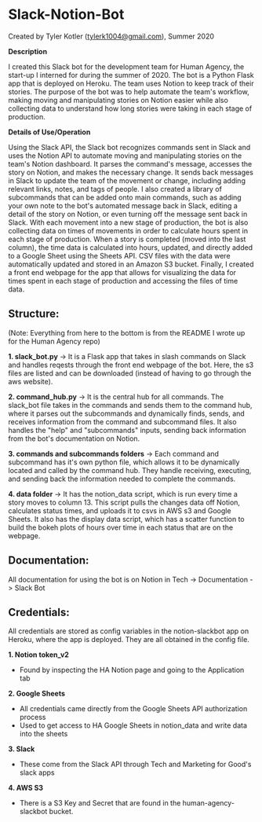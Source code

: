 # Slack-Notion-Bot
Created by Tyler Kotler (tylerk1004@gmail.com), Summer 2020


**Description**

I created this Slack bot for the development team for Human Agency, the start-up I interned for during the summer of 2020. The bot is a Python Flask app that is deployed on Heroku. The team uses Notion to keep track of their stories. The purpose of the bot was to help automate the team's workflow, making moving and manipulating stories on Notion easier while also collecting data to understand how long stories were taking in each stage of production.

**Details of Use/Operation**

Using the Slack API, the Slack bot recognizes commands sent in Slack and uses the Notion API to automate moving and manipulating stories on the team's Notion dashboard. It parses the command's message, accesses the story on Notion, and makes the necessary change. It sends back messages in Slack to update the team of the movement or change, including adding relevant links, notes, and tags of people. I also created a library of subcommands that can be added onto main commands, such as adding your own note to the bot's automated message back in Slack, editing a detail of the story on Notion, or even turning off the message sent back in Slack. With each movement into a new stage of production, the bot is also collecting data on times of movements in order to calculate hours spent in each stage of production. When a story is completed (moved into the last column), the time data is calculated into hours, updated, and directly added to a Google Sheet using the Sheets API. CSV files with the data were automatically updated and stored in an Amazon S3 bucket. Finally, I created a front end webpage for the app that allows for visualizing the data for times spent in each stage of production and accessing the files of time data. 


## Structure:
(Note: Everything from here to the bottom is from the README I wrote up for the Human Agency repo)

**1. slack_bot.py** -> It is a Flask app that takes in slash commands on Slack and handles reqests through the front end webpage of the bot. Here, the s3 files are listed and can be downloaded (instead of having to go through the aws website).

**2. command_hub.py** -> It is the central hub for all commands. The slack_bot file takes in the commands and sends them to the command hub, where it parses out the subcommands and dynamically finds, sends, and receives information from the command and subcommand files. It also handles the "help" and "subcommands" inputs, sending back information from the bot's documentation on Notion.

**3. commands and subcommands folders** -> Each command and subcommand has it's own python file, which allows it to be dynamically located and called by the command hub. They handle receiving, executing, and sending back the information needed to complete the commands.

**4. data folder** -> It has the notion_data script, which is run every time a story moves to column 13. This script pulls the changes data off Notion, calculates status times, and uploads it to csvs in AWS s3 and Google Sheets. It also has the display data script, which has a scatter function to build the bokeh plots of hours over time in each status that are on the webpage.

## Documentation:
All documentation for using the bot is on Notion in Tech -> Documentation -> Slack Bot

## Credentials:
All credentials are stored as config variables in the notion-slackbot app on Heroku, where the app is deployed. They are all obtained in the config file.

**1. Notion token_v2**
  - Found by inspecting the HA Notion page and going to the Application tab
  
**2. Google Sheets**
  - All credentials came directly from the Google Sheets API authorization process
  - Used to get access to HA Google Sheets in notion_data and write data into the sheets
  
**3. Slack**
 - These come from the Slack API through Tech and Marketing for Good's slack apps
 
 **4. AWS S3**
  - There is a S3 Key and Secret that are found in the human-agency-slackbot bucket.
 
 
